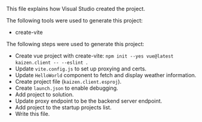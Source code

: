 This file explains how Visual Studio created the project.

The following tools were used to generate this project:
- create-vite

The following steps were used to generate this project:
- Create vue project with create-vite: `npm init --yes vue@latest kaizen.client -- --eslint `.
- Update `vite.config.js` to set up proxying and certs.
- Update `HelloWorld` component to fetch and display weather information.
- Create project file (`kaizen.client.esproj`).
- Create `launch.json` to enable debugging.
- Add project to solution.
- Update proxy endpoint to be the backend server endpoint.
- Add project to the startup projects list.
- Write this file.

